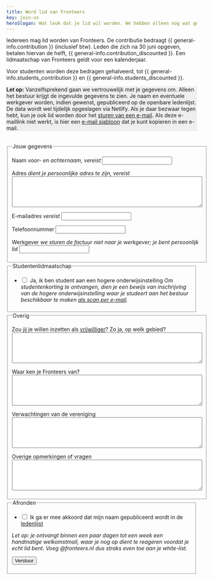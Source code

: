 ```yaml
---
title: Word lid van Fronteers
key: join-us
heroSlogan: Wat leuk dat je lid wil worden. We hebben alleen nog wat gegevens van je nodig!
---
```

Iedereen mag lid worden van Fronteers. De contributie bedraagt {{ general-info.contribution }} (inclusief btw). Leden die zich na 30 juni opgeven, betalen hiervan de helft, {{ general-info.contribution_discounted }}. Een lidmaatschap van Fronteers geldt voor een kalenderjaar.

Voor studenten worden deze bedragen gehalveerd, tot {{ general-info.students_contribution }} en {{ general-info.students_discounted }}.

<div style="padding: var(--spacing-half) var(--spacing); background: #efefef;">

**Let op:** Vanzelfsprekend gaan we vertrouwelijk met je gegevens om. Alleen het bestuur krijgt de ingevulde gegevens te zien. Je naam en eventuele werkgever worden, indien gewenst, gepubliceerd op de openbare ledenlijst. De data wordt wel tijdelijk opgeslagen via Netlify. Als je daar bezwaar tegen hebt, kun je ook lid worden door het [sturen van een e-mail](mailto:penningmeester@fronteers.nl?subject=Lidmaatschap%20Aanvraag&body=Naam:%20%0A[VOOR-EN%20ACHTERNAAM]%0A%0AAdres:%20%0A[ADRES]%0A%0AE-mailadres:%20%0A[EMAILADRES]%0A%0ATelefoonnummer:%20%0A[TELEFOONNUMMER]%0A%0AWerkgever:%20%0A[WERKGEVER]%0A%0AStudent:%20%0A[JA/NEE]%0A%0AVrijwilligerswerk:%20%0A[INTERESSE%20IN%20VRIJWILLIGERSWERK]%0A%0AHoe%20ken%20je%20Fronteers:%20%0A[KENNISMAKING]%0A%0AWelke%20verwachtingen%20heb%20je%20van%20de%20vereniging:%20%0A[VERWACHTINGEN]%0A%0AOverige%20opmerkingen%20of%20vragen:%20%0A[OPMERKINGEN]%0A%0AAkkoord%20met%20ledenlijst:%20%0A[JA/NEE]%0A%0A). Als deze e-maillink niet werkt, is hier een [e-mail sjabloon](https://github.com/fronteers/website/blob/main/templates/lidmaatschap.txt) dat je kunt kopieren in een e-mail.
 
</div><br />

<form action="/nl/word-lid/gelukt" method="post" id="formulier-lidmaatschap" netlify-honeypot="bot-field"  netlify>
  <fieldset>
    <legend>Jouw gegevens</legend>
    <p>
      <label for="naam">Naam <em>voor- en achternaam, vereist</em></label>
      <input type="text" class="text" name="naam" id="naam" required>
    </p>
    <p>
      <label for="adres">Adres <em>dient je persoonlijke adres te zijn, vereist</em></label>
      <textarea name="adres" id="adres" cols="60" rows="5" class="small" required></textarea>
    </p>
    <p>
      <label for="email">E-mailadres <em>vereist</em></label>
      <input type="email" class="text email" name="email" id="email" required>
    </p>
    <p class="form-inline">
      <label for="telefoon">Telefoonnummer</label>
      <input type="text" class="text" name="telefoon" id="telefoon" inputmode="tel">
    </p>
    <p>
      <label for="werkgever">Werkgever <em>we sturen de factuur niet naar je werkgever; je bent persoonlijk lid</em></label>
      <input type="text" class="text" name="werkgever" id="werkgever">
    </p>
  </fieldset>
  <fieldset>
    <legend><span>Studentenlidmaatschap</span></legend>
    <ul>
      <li><label><input type="checkbox" name="student" id="student"> Ja, ik ben student aan een hogere onderwijsinstelling <em>Om studentenkorting te ontvangen, dien je een bewijs van inschrijving van de hogere onderwijsinstelling waar je studeert aan het bestuur beschikbaar te maken <a href="mailto:ledenadministratie@fronteers.nl">als scan per e-mail</a>.</em></label></li>
    </ul>
  </fieldset>
  <fieldset>
    <legend>Overig</legend>
    <p>
      <label for="vrijwilligerswerk">Zou jij je willen inzetten als <a href="/nl/vereniging/commissies">vrijwilliger</a>? Zo ja, op welk gebied?</label>
      <textarea name="vrijwilligerswerk" id="vrijwilligerswerk" cols="60" rows="5" class="small"></textarea>
    </p>
    <p>
      <label for="via">Waar ken je Fronteers van?</label>
      <textarea name="via" id="via" cols="60" rows="5" class="small"></textarea>
    </p>
    <p>
      <label for="verwachtingen">Verwachtingen van de vereniging</label>
      <textarea name="verwachtingen" id="verwachtingen" cols="60" rows="5" class="small"></textarea>
    </p>
    <p>
      <label for="opmerkingen">Overige opmerkingen of vragen</label>
      <textarea name="opmerkingen" id="opmerkingen" cols="60" rows="5" class="small"></textarea>
    </p>
  </fieldset>
  <fieldset>
    <legend>Afronden</legend>
    <ul>
      <li><label><input type="checkbox" name="ledenlijst" id="ledenlijst"> Ik ga er mee akkoord dat mijn naam gepubliceerd wordt in de <a href="/nl/leden">ledenlijst</a></label></li>
    </ul>
    <p id="let-op"><em>Let op: je ontvangt binnen een paar dagen tot een week een handmatige welkomstmail, waar je nog op dient te reageren voordat je echt lid bent. Voeg @fronteers.nl dus straks even toe aan je white-list.</em></p>
    <p style="display: none;">
        <label>
        Vul dit veld niet in als je een mens bent: <input name="bot-field" />
        </label>
    </p>
    <p class="submit">
      <input type="hidden" name="taal" value="Nederlands">
      <button class="button-curly-braces">Verstuur</button>
    </p>
  </fieldset>
</form>
